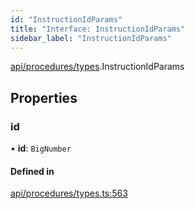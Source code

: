 ```yaml
---
id: "InstructionIdParams"
title: "Interface: InstructionIdParams"
sidebar_label: "InstructionIdParams"
---
```


[api/procedures/types](../../../../../modules/API/Procedures/Types/Types.md).InstructionIdParams

## Properties

### id

• **id**: `BigNumber`

#### Defined in

[api/procedures/types.ts:563](https://github.com/PolymeshAssociation/polymesh-sdk/blob/adcc38781/src/api/procedures/types.ts#L563)
